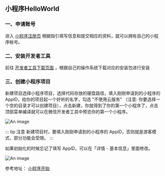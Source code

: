 ## 小程序HelloWorld

### 一、申请账号
进入 <a href="https://mp.weixin.qq.com/wxopen/waregister?action=step1" target="_blank">小程序注册页</a> 根据指引填写信息和提交相应的资料，就可以拥有自己的小程序帐号。

### 二、安装开发者工具
前往 <a href="https://developers.weixin.qq.com/miniprogram/dev/devtools/download.html" target="_blank">开发者工具下载页面</a> ，根据自己的操作系统下载对应的安装包进行安装

### 三、创建小程序项目
新建项目选择小程序项目，选择代码存放的硬盘路径，填入刚刚申请到的小程序的 AppID，给你的项目起一个好听的名字，勾选 "不使用云服务" （注意: 你要选择一个空的目录才可以创建项目），点击新建，你就得到了你的第一个小程序了，点击顶部菜单编译就可以在微信开发者工具中预览你的第一个小程序。


![An image](/images/mp/mp_start.png)

::: tip 注意
新建项目时，要填入刚刚申请到的小程序的 AppID，否则就是游客模式，部分功能会受限。
:::

如果初始化的时候忘记了填写 AppID，可以在「详情 - 基本信息」里面修改。

![An image](/images/mp/mp_start2.png)


参考地址：
<a href="https://developers.weixin.qq.com/miniprogram/dev/framework/quickstart/getstart.html#%E7%94%B3%E8%AF%B7%E5%B8%90%E5%8F%B7" target="_blank">小程序开始</a>

